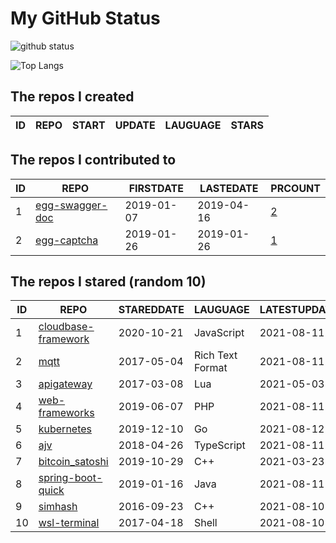 # My GitHub Status

<img src="https://github-readme-stats-1.yihong0618.vercel.app/api?username=jc-lathander&show_icons=true&&&hide_title=true&count_private=true" alt="github status" />

![Top Langs](https://github-readme-stats-1.yihong0618.vercel.app/api/top-langs/?username=jc-lathander&layout=compact)

<!--START_SECTION:my_github-->
## The repos I created
| ID | REPO | START | UPDATE | LAUGUAGE | STARS |
|----|------|-------|--------|----------|-------|

## The repos I contributed to
| ID |                                REPO                                | FIRSTDATE  | LASTEDATE  |                                          PRCOUNT                                           |
|----|--------------------------------------------------------------------|------------|------------|--------------------------------------------------------------------------------------------|
|  1 | [egg-swagger-doc](https://github.com/Yanshijie-EL/egg-swagger-doc) | 2019-01-07 | 2019-04-16 | [2](https://github.com/Yanshijie-EL/egg-swagger-doc/pulls?q=is%3Apr+author%3Ajc-lathander) |
|  2 | [egg-captcha](https://github.com/Raoul1996/egg-captcha)            | 2019-01-26 | 2019-01-26 | [1](https://github.com/Raoul1996/egg-captcha/pulls?q=is%3Apr+author%3Ajc-lathander)        |

## The repos I stared (random 10)
| ID |                                 REPO                                  | STAREDDATE |     LAUGUAGE     | LATESTUPDATE |
|----|-----------------------------------------------------------------------|------------|------------------|--------------|
|  1 | [cloudbase-framework](https://github.com/Tencent/cloudbase-framework) | 2020-10-21 | JavaScript       | 2021-08-11   |
|  2 | [mqtt](https://github.com/mcxiaoke/mqtt)                              | 2017-05-04 | Rich Text Format | 2021-08-11   |
|  3 | [apigateway](https://github.com/adobe-apiplatform/apigateway)         | 2017-03-08 | Lua              | 2021-05-03   |
|  4 | [web-frameworks](https://github.com/the-benchmarker/web-frameworks)   | 2019-06-07 | PHP              | 2021-08-11   |
|  5 | [kubernetes](https://github.com/kubernetes/kubernetes)                | 2019-12-10 | Go               | 2021-08-12   |
|  6 | [ajv](https://github.com/ajv-validator/ajv)                           | 2018-04-26 | TypeScript       | 2021-08-11   |
|  7 | [bitcoin_satoshi](https://github.com/brain-zhang/bitcoin_satoshi)     | 2019-10-29 | C++              | 2021-03-23   |
|  8 | [spring-boot-quick](https://github.com/vector4wang/spring-boot-quick) | 2019-01-16 | Java             | 2021-08-11   |
|  9 | [simhash](https://github.com/yanyiwu/simhash)                         | 2016-09-23 | C++              | 2021-08-10   |
| 10 | [wsl-terminal](https://github.com/mskyaxl/wsl-terminal)               | 2017-04-18 | Shell            | 2021-08-10   |

<!--END_SECTION:my_github-->
